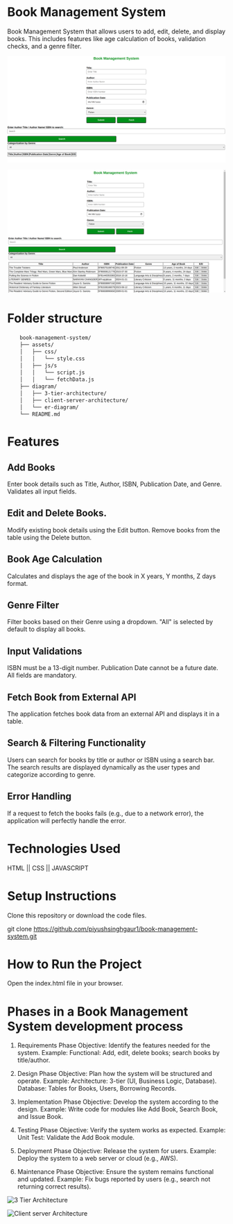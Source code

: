 # Book Management System

Book Management System that allows users to add, edit, delete, and display books. This includes features like age calculation of books, validation checks, and a genre filter.

![BMS Screenshot 1](<diagrams/BMS ss1.png>)

![BMS Screenshot 2](<diagrams/BMS ss2.png>)

# Folder structure
        book-management-system/
        ├── assets/
        │   ├── css/
        │   │   └── style.css
        │   ├── js/s
        │   │   └── script.js
        │   │   └── fetchData.js
        ├── diagram/
        │   ├── 3-tier-architecture/
        │   ├── client-server-architecture/
        │   └── er-diagram/
        └── README.md

# Features
## Add Books
Enter book details such as Title, Author, ISBN, Publication Date, and Genre.
Validates all input fields.

## Edit and Delete Books.
Modify existing book details using the Edit button.
Remove books from the table using the Delete button.


## Book Age Calculation
Calculates and displays the age of the book in X years, Y months, Z days format.


## Genre Filter
Filter books based on their Genre using a dropdown.
"All" is selected by default to display all books.


## Input Validations
ISBN must be a 13-digit number.
Publication Date cannot be a future date.
All fields are mandatory.


## Fetch Book from External API
The application fetches book data from an external API and displays it in a table.

## Search & Filtering Functionality
Users can search for books by title or author or ISBN using a search bar. The search results are displayed dynamically as the user types and categorize according to genre.

## Error Handling
If a request to fetch the books fails (e.g., due to a network error), the application will perfectly handle the error.


# Technologies Used
HTML || CSS || JAVASCRIPT

# Setup Instructions
Clone this repository or download the code files.

git clone https://github.com/piyushsinghgaur1/book-management-system.git

# How to Run the Project
Open the index.html file in your browser.

# Phases in a Book Management System development process
1. Requirements Phase
Objective: Identify the features needed for the system.
Example:
Functional: Add, edit, delete books; search books by title/author.

2. Design Phase
Objective: Plan how the system will be structured and operate.
Example:
Architecture: 3-tier (UI, Business Logic, Database).
Database: Tables for Books, Users, Borrowing Records.

3. Implementation Phase
Objective: Develop the system according to the design.
Example:
Write code for modules like Add Book, Search Book, and Issue Book.

4. Testing Phase
Objective: Verify the system works as expected.
Example:
Unit Test: Validate the Add Book module.

5. Deployment Phase
Objective: Release the system for users.
Example:
Deploy the system to a web server or cloud (e.g., AWS).

6. Maintenance Phase
Objective: Ensure the system remains functional and updated.
Example:
Fix bugs reported by users (e.g., search not returning correct results).

![3 Tier Architecture](<diagrams/3 tier architechture.png>)

![Client server Architecture](<diagrams/client server architecture.png>)